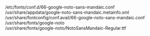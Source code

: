 /etc/fonts/conf.d/66-google-noto-sans-mandaic.conf  
/usr/share/appdata/google-noto-sans-mandaic.metainfo.xml  
/usr/share/fontconfig/conf.avail/66-google-noto-sans-mandaic.conf  
/usr/share/fonts/google-noto  
/usr/share/fonts/google-noto/NotoSansMandaic-Regular.ttf  
